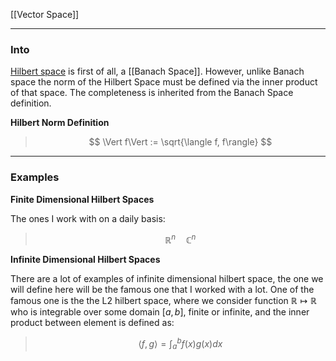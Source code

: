 [[Vector Space]]

---
### **Into**

[Hilbert space](https://mathworld.wolfram.com/HilbertSpace.html) is first of all, a [[Banach Space]]. However, unlike Banach space the norm of the Hilbert Space must be defined via the inner product of that space. The completeness is inherited from the Banach Space definition. 

**Hilbert Norm Definition**

> $$
> \Vert f\Vert := \sqrt{\langle f, f\rangle}
> $$


---
### **Examples**

**Finite Dimensional Hilbert Spaces**

The ones I work with on a daily basis: 

>$$
>\mathbb R^n \quad \mathbb C^n
>$$


**Infinite Dimensional Hilbert Spaces**

There are a lot of examples of infinite dimensional hilbert space, the one we will define here will be the famous one that I worked with a lot. One of the famous one is the the L2 hilbert space, where we consider function $\mathbb R \mapsto \mathbb R$ who is integrable over some domain $[a, b]$, finite or infinite, and the inner product between element is defined as: 

> $$
> \langle f,g \rangle = \int_{a}^{b} f(x)g(x)dx
> $$
